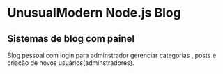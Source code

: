 # UnusualModern Node.js Blog
## Sistemas de blog com painel

Blog pessoal com login para adminstrador gerenciar categorias , posts e criação de novos usuários(adminstradores).
